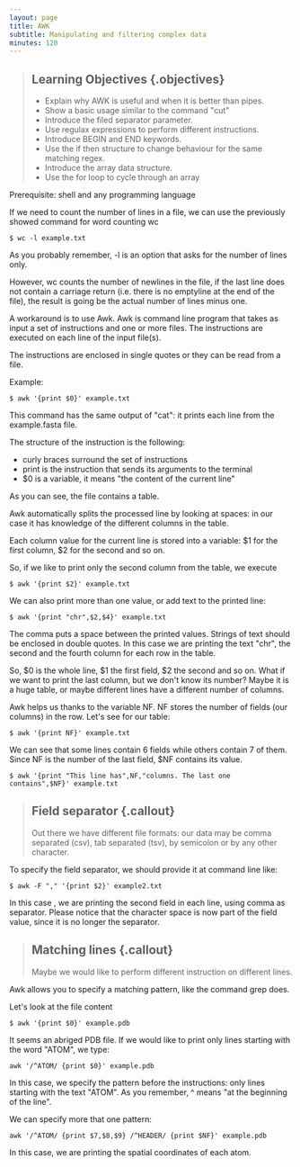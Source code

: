```yaml
---
layout: page
title: AWK
subtitle: Manipulating and filtering complex data
minutes: 120
---
```

> ## Learning Objectives {.objectives}
>
> *   Explain why AWK is useful and when it is better than pipes.
> *   Show a basic usage similar to the command "cut"
> *   Introduce the filed separator parameter.
> *   Use regulax expressions to perform different instructions.
> *   Introduce BEGIN and END keywords.
> *   Use the if then structure to change behaviour for the same matching regex.
> *   Introduce the array data structure.
> *   Use the for loop to cycle through an array

Prerequisite: shell and any programming language

If we need to count the number of lines in a file, we can use the previously
showed command for word counting wc

~~~ {.bash}
$ wc -l example.txt
~~~

As you probably remember, -l is an option that asks for the number of lines only.

However, wc counts the number of newlines in the file, if the last line does
not contain a carriage return (i.e. there is no emptyline at the end of the file),
the result is going be the actual number of lines minus one.
	
A workaround is to use Awk. Awk is command line program that takes as input a set
of instructions and one or more files. The instructions are executed on each line
of the input file(s).

The instructions are enclosed in single quotes or they can be read from a file.

Example:

~~~ {.bash}
$ awk '{print $0}' example.txt
~~~

This command has the same output of "cat": it prints each line from the example.fasta
file.

The structure of the instruction is the following:
- curly braces surround the set of instructions
- print is the instruction that sends its arguments to the terminal
- $0 is a variable, it means "the content of the current line"

As you can see, the file contains a table.

Awk automatically splits the processed line by looking at spaces: in our case it has
knowledge of the different columns in the table.

Each column value for the current line is stored into a variable: $1 for the first
column, $2 for the second and so on.

So, if we like to print only the second column from the table, we execute

~~~ {.bash}
$ awk '{print $2}' example.txt
~~~

We can also print more than one value, or add text to the printed line:

~~~ {.bash}
$ awk '{print "chr",$2,$4}' example.txt
~~~

The comma puts a space between the printed values. Strings of text should be enclosed in
double quotes. In this case we are printing the text "chr", the second and the fourth column
for each row in the table.

So, $0 is the whole line, $1 the first field, $2 the second and so on. What if we want
to print the last column, but we don't know its number? Maybe it is a huge table, or maybe
different lines have a different number of columns.

Awk helps us thanks to the variable NF. NF stores the number of fields (our columns) in the
row. Let's see for our table:

~~~ {.bash}
$ awk '{print NF}' example.txt
~~~

We can see that some lines contain 6 fields while others contain 7 of them.
Since NF is the number of the last field, $NF contains its value.

~~~ {.bash}
$ awk '{print "This line has",NF,"columns. The last one contains",$NF}' example.txt
~~~

> ## Field separator {.callout}
> Out there we have different file formats: our data may be comma separated (csv),
> tab separated (tsv), by semicolon or by any other character.

To specify the field separator, we should provide it at command line like:

~~~ {.bash}
$ awk -F "," '{print $2}' example2.txt
~~~

In this case , we are printing the second field in each line, using comma as separator.
Please notice that the character space is now part of the field value, since it is no
longer the separator.

> ## Matching lines {.callout}
> Maybe we would like to perform different instruction on different lines.

Awk allows you to specify a matching pattern, like the command grep does.

Let's look at the file content

~~~ {.bash}
$ awk '{print $0}' example.pdb
~~~

It seems an abriged PDB file. If we would like to print only lines starting with the word
"ATOM", we type:

~~~ {.bash}
awk '/^ATOM/ {print $0}' example.pdb
~~~

In this case, we specify the pattern before the instructions: only lines starting with the
text "ATOM". As you remember, ^ means "at the beginning of the line".

We can specify more that one pattern:

~~~ {.bash}
awk '/^ATOM/ {print $7,$8,$9} /^HEADER/ {print $NF}' example.pdb
~~~

In this case, we are printing the spatial coordinates of each atom.
